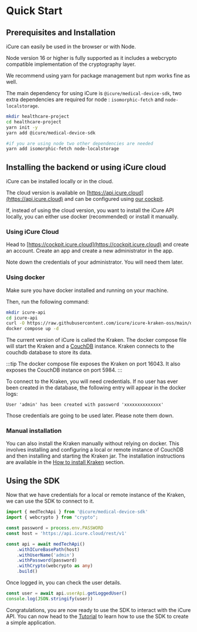 # Quick Start

## Prerequisites and Installation

iCure can easily be used in the browser or with Node.

Node version 16 or higher is fully supported as it includes a webcrypto compatible implementation of the cryptography layer.

We recommend using yarn for package management but npm works fine as well.

The main dependency for using iCure is `@icure/medical-device-sdk`, two extra dependencies are required for node : `isomorphic-fetch` and `node-localstorage`.

```bash
mkdir healthcare-project
cd healthcare-project
yarn init -y
yarn add @icure/medical-device-sdk

#if you are using node two other dependencies are needed
yarn add isomorphic-fetch node-localstorage
```

## Installing the backend or using iCure cloud

iCure can be installed locally or in the cloud. 

The cloud version is available on [https://api.icure.cloud](https://api.icure.cloud) and can be configured using [our cockpit](https://cockpit.icure.cloud).

If, instead of using the cloud version, you want to install the iCure API locally, you can either use docker (recommended) or install it manually.

### Using iCure Cloud

Head to [https://cockpit.icure.cloud](https://cockpit.icure.cloud) and create an account.
Create an app and create a new administrator in the app.

Note down the credentials of your administrator. You will need them later.

### Using docker

Make sure you have docker installed and running on your machine.

Then, run the following command:

```bash
mkdir icure-api
cd icure-api
curl -O https://raw.githubusercontent.com/icure/icure-kraken-oss/main/docker/docker-compose.yaml
docker compose up -d
```

The current version of iCure is called the Kraken. The docker compose file will start the Kraken and a [CouchDB](https://couchdb.apache.org) instance. 
Kraken connects to the couchdb database to store its data.

:::tip
The docker compose file exposes the Kraken on port 16043. It also exposes the CouchDB instance on port 5984.
:::

To connect to the Kraken, you will need credentials. If no user has ever been created in the database, the following entry will appear in the docker logs:

`User 'admin' has been created with password 'xxxxxxxxxxxxxx'`

Those credentials are going to be used later. Please note them down.

### Manual installation

You can also install the Kraken manually without relying on docker. This involves installing and configuring a local or remote instance of CouchDB and then installing and starting the Kraken jar. The installation instructions are available in the [How to install Kraken](./how-to/how-to-install-icure-kraken-locally.md) section.

## Using the SDK

Now that we have credentials for a local or remote instance of the Kraken, we can use the SDK to connect to it.

<!-- file://code-samples/quick-start/index.mts snippet:instantiate the api-->
```typescript
import { medTechApi } from '@icure/medical-device-sdk'
import { webcrypto } from "crypto";

const password = process.env.PASSWORD
const host = 'https://api.icure.cloud/rest/v1'

const api = await medTechApi()
	.withICureBasePath(host)
	.withUserName('admin')
	.withPassword(password)
	.withCrypto(webcrypto as any)
	.build()
```

Once logged in, you can check the user details.

<!-- file://code-samples/quick-start/index.mts snippet:get the currently logged user-->
```typescript
const user = await api.userApi.getLoggedUser()
console.log(JSON.stringify(user))
```

Congratulations, you are now ready to use the SDK to interact with the iCure API.
You can now head to the [Tutorial](./tutorial/index.md) to learn how to use the SDK to create a simple application.


